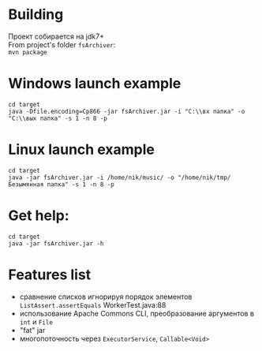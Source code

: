 Building
========
Проект собирается на jdk7+  
From project's folder `fsArchiver`:  
`mvn package`

Windows launch example
======================
`cd target`  
`java -Dfile.encoding=Cp866 -jar fsArchiver.jar -i "C:\\вх папка" -o "C:\\вых папка" -s 1 -n 8 -p`

Linux launch example
====================
`cd target`  
`java -jar fsArchiver.jar -i /home/nik/music/ -o "/home/nik/tmp/Безымянная папка" -s 1 -n 8 -p`

Get help:
=========
`cd target`  
`java -jar fsArchiver.jar -h`

Features list
=============
* сравнение списков игнорируя порядок элементов `ListAssert.assertEquals` WorkerTest.java:88
* использование Apache Commons CLI, преобразование аргументов в `int` и `File`
* "fat" jar
* многопоточность через `ExecutorService`, `Callable<Void>`